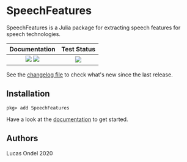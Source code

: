 # SpeechFeatures

SpeechFeatures is a Julia package for extracting speech features
for speech technologies.

| **Documentation**  | **Test Status**   |
|:------------------:|:-----------------:|
| [![](https://img.shields.io/badge/docs-stable-blue.svg)](https://lucasondel.github.io/SpeechFeatures/stable) [![](https://img.shields.io/badge/docs-dev-blue.svg)](https://lucasondel.github.io/SpeechFeatures/dev) | ![](https://github.com/lucasondel/SpeechFeatures/workflows/Test/badge.svg) |

See the [changelog file](CHANGELOG.md) to check what's new since the
last release.

## Installation

```
pkg> add SpeechFeatures
```

Have a look at the [documentation](https://lucasondel.github.io/SpeechFeatures/stable/)
to get started.

## Authors

Lucas Ondel 2020

